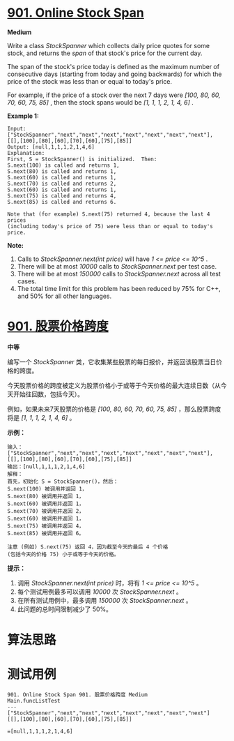 # [901. Online Stock Span][enTitle]

**Medium**

Write a class  *StockSpanner*  which collects daily price quotes for some stock, and returns the  *span*  of that stock's price for the current day.

The span of the stock's price today is defined as the maximum number of consecutive days (starting from today and going backwards) for which the price of the stock was less than or equal to today's price.

For example, if the price of a stock over the next 7 days were  *[100, 80, 60, 70, 60, 75, 85]* , then the stock spans would be  *[1, 1, 1, 2, 1, 4, 6]* .




**Example 1:** 

```
Input:["StockSpanner","next","next","next","next","next","next","next"], [[],[100],[80],[60],[70],[60],[75],[85]]
Output: [null,1,1,1,2,1,4,6]
Explanation: 
First, S = StockSpanner() is initialized.  Then:
S.next(100) is called and returns 1,
S.next(80) is called and returns 1,
S.next(60) is called and returns 1,
S.next(70) is called and returns 2,
S.next(60) is called and returns 1,
S.next(75) is called and returns 4,
S.next(85) is called and returns 6.

Note that (for example) S.next(75) returned 4, because the last 4 prices
(including today's price of 75) were less than or equal to today's price.
```



**Note:** 

1. Calls to  *StockSpanner.next(int price)*  will have  *1 <= price <= 10^5* . 
2. There will be at most  *10000*  calls to  *StockSpanner.next*  per test case. 
3. There will be at most  *150000*  calls to  *StockSpanner.next*  across all test cases. 
4. The total time limit for this problem has been reduced by 75% for C++, and 50% for all other languages.


# [901. 股票价格跨度][cnTitle]

**中等**

编写一个  *StockSpanner*  类，它收集某些股票的每日报价，并返回该股票当日价格的跨度。

今天股票价格的跨度被定义为股票价格小于或等于今天价格的最大连续日数（从今天开始往回数，包括今天）。

例如，如果未来7天股票的价格是  *[100, 80, 60, 70, 60, 75, 85]* ，那么股票跨度将是  *[1, 1, 1, 2, 1, 4, 6]* 。



**示例：** 

```
输入：["StockSpanner","next","next","next","next","next","next","next"], [[],[100],[80],[60],[70],[60],[75],[85]]
输出：[null,1,1,1,2,1,4,6]
解释：
首先，初始化 S = StockSpanner()，然后：
S.next(100) 被调用并返回 1，
S.next(80) 被调用并返回 1，
S.next(60) 被调用并返回 1，
S.next(70) 被调用并返回 2，
S.next(60) 被调用并返回 1，
S.next(75) 被调用并返回 4，
S.next(85) 被调用并返回 6。

注意 (例如) S.next(75) 返回 4，因为截至今天的最后 4 个价格
(包括今天的价格 75) 小于或等于今天的价格。

```



**提示：** 

1. 调用  *StockSpanner.next(int price)*  时，将有  *1 <= price <= 10^5* 。 
2. 每个测试用例最多可以调用  *10000*  次  *StockSpanner.next* 。 
3. 在所有测试用例中，最多调用  *150000*  次  *StockSpanner.next* 。 
4. 此问题的总时间限制减少了 50%。


# 算法思路

# 测试用例
```
901. Online Stock Span 901. 股票价格跨度 Medium
Main.funcListTest
---
["StockSpanner","next","next","next","next","next","next","next"]
[[],[100],[80],[60],[70],[60],[75],[85]]

=[null,1,1,1,2,1,4,6]
```

[enTitle]: https://leetcode.com/problems/online-stock-span/
[cnTitle]: https://leetcode-cn.com/problems/online-stock-span/
